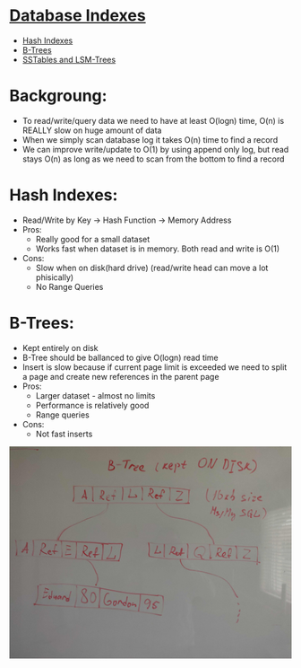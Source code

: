 # [**Database Indexes**]()
* [Hash Indexes](https://www.youtube.com/watch?v=I1wQsY-Nh_k)
* [B-Trees](https://www.youtube.com/watch?v=I1wQsY-Nh_k)
* [SSTables and LSM-Trees]()

# Backgroung:
* To read/write/query data we need to have at least O(logn) time, O(n) is REALLY slow on huge amount of data
* When we simply scan database log it takes O(n) time to find a record
* We can improve write/update to O(1) by using append only log, but read stays O(n) as long as we need to scan from the bottom to find a record


# Hash Indexes:
* Read/Write by Key -> Hash Function -> Memory Address
* Pros:
    * Really good for a small dataset
    * Works fast when dataset is in memory. Both read and write is O(1) 
* Cons:
    * Slow when on disk(hard drive) (read/write head can move a lot phisically)
    * No Range Queries

# B-Trees:
* Kept entirely on disk
* B-Tree should be ballanced to give O(logn) read time
* Insert is slow because if current page limit is exceeded we need to split a page and create new references in the parent page
* Pros:
    * Larger dataset - almost no limits
    * Performance is relatively good
    * Range queries
* Cons:
    * Not fast inserts

![B-tree](../Designs/assets/b-tree.jpg)